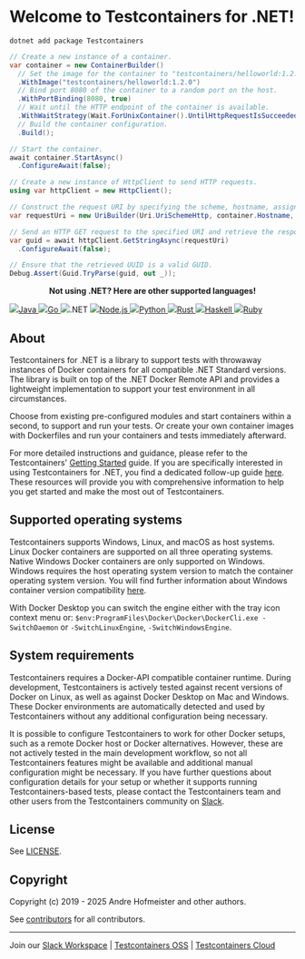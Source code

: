 # Welcome to Testcontainers for .NET!

```shell title="Install the NuGet dependency"
dotnet add package Testcontainers
```

```csharp title="Run the Hello World container"
// Create a new instance of a container.
var container = new ContainerBuilder()
  // Set the image for the container to "testcontainers/helloworld:1.2.0".
  .WithImage("testcontainers/helloworld:1.2.0")
  // Bind port 8080 of the container to a random port on the host.
  .WithPortBinding(8080, true)
  // Wait until the HTTP endpoint of the container is available.
  .WithWaitStrategy(Wait.ForUnixContainer().UntilHttpRequestIsSucceeded(r => r.ForPort(8080)))
  // Build the container configuration.
  .Build();

// Start the container.
await container.StartAsync()
  .ConfigureAwait(false);

// Create a new instance of HttpClient to send HTTP requests.
using var httpClient = new HttpClient();

// Construct the request URI by specifying the scheme, hostname, assigned random host port, and the endpoint "uuid".
var requestUri = new UriBuilder(Uri.UriSchemeHttp, container.Hostname, container.GetMappedPublicPort(8080), "uuid").Uri;

// Send an HTTP GET request to the specified URI and retrieve the response as a string.
var guid = await httpClient.GetStringAsync(requestUri)
  .ConfigureAwait(false);

// Ensure that the retrieved UUID is a valid GUID.
Debug.Assert(Guid.TryParse(guid, out _));
```

<p style="text-align:center">
  <strong>Not using .NET? Here are other supported languages!</strong>
</p>
<div class="card-grid">
  <a class="card-grid-item" href="https://java.testcontainers.org">
    <img src="language-logos/java.svg" />Java
  </a>
  <a class="card-grid-item" href="https://golang.testcontainers.org">
    <img src="language-logos/go.svg" />Go
  </a>
  <a class="card-grid-item">
    <img src="language-logos/dotnet.svg" />.NET
  </a>
  <a class="card-grid-item" href="https://node.testcontainers.org">
    <img src="language-logos/nodejs.svg" />Node.js
  </a>
  <a class="card-grid-item" href="https://testcontainers-python.readthedocs.io/en/latest/">
    <img src="language-logos/python.svg" />Python
  </a>
  <a class="card-grid-item" href="https://docs.rs/testcontainers/latest/testcontainers/">
    <img src="language-logos/rust.svg" />Rust
  </a>
  <a class="card-grid-item" href="https://github.com/testcontainers/testcontainers-hs/">
    <img src="language-logos/haskell.svg"/>Haskell
  </a>
  <a href="https://github.com/testcontainers/testcontainers-ruby/" class="card-grid-item" ><img src="language-logos/ruby.svg"/>Ruby</a>
</div>

## About

Testcontainers for .NET is a library to support tests with throwaway instances of Docker containers for all compatible .NET Standard versions. The library is built on top of the .NET Docker Remote API and provides a lightweight implementation to support your test environment in all circumstances.

Choose from existing pre-configured modules and start containers within a second, to support and run your tests. Or create your own container images with Dockerfiles and run your containers and tests immediately afterward.

For more detailed instructions and guidance, please refer to the Testcontainers' [Getting Started](https://testcontainers.com/guides/introducing-testcontainers/) guide. If you are specifically interested in using Testcontainers for .NET, you find a dedicated follow-up guide [here](https://testcontainers.com/guides/getting-started-with-testcontainers-for-dotnet/). These resources will provide you with comprehensive information to help you get started and make the most out of Testcontainers.

## Supported operating systems

Testcontainers supports Windows, Linux, and macOS as host systems. Linux Docker containers are supported on all three operating systems. Native Windows Docker containers are only supported on Windows. Windows requires the host operating system version to match the container operating system version. You will find further information about Windows container version compatibility [here][windows-container-version-compatibility].

With Docker Desktop you can switch the engine either with the tray icon context menu or: `$env:ProgramFiles\Docker\Docker\DockerCli.exe -SwitchDaemon` or `-SwitchLinuxEngine`, `-SwitchWindowsEngine`.

## System requirements

Testcontainers requires a Docker-API compatible container runtime. During development, Testcontainers is actively tested against recent versions of Docker on Linux, as well as against Docker Desktop on Mac and Windows. These Docker environments are automatically detected and used by Testcontainers without any additional configuration being necessary.

It is possible to configure Testcontainers to work for other Docker setups, such as a remote Docker host or Docker alternatives. However, these are not actively tested in the main development workflow, so not all Testcontainers features might be available and additional manual configuration might be necessary. If you have further questions about configuration details for your setup or whether it supports running Testcontainers-based tests, please contact the Testcontainers team and other users from the Testcontainers community on [Slack][slack-workspace].

## License

See [LICENSE](https://raw.githubusercontent.com/testcontainers/testcontainers-dotnet/main/LICENSE).

## Copyright

Copyright (c) 2019 - 2025 Andre Hofmeister and other authors.

See [contributors][testcontainers-dotnet-contributors] for all contributors.

----

Join our [Slack Workspace][slack-workspace] | [Testcontainers OSS][testcontainers-oss] | [Testcontainers Cloud][testcontainers-cloud]

[windows-container-version-compatibility]: https://docs.microsoft.com/en-us/virtualization/windowscontainers/deploy-containers/version-compatibility
[testcontainers-dotnet-contributors]: https://github.com/testcontainers/testcontainers-dotnet/graphs/contributors/
[slack-workspace]: https://slack.testcontainers.org/
[testcontainers-oss]: https://www.testcontainers.org/
[testcontainers-cloud]: https://www.testcontainers.cloud/
